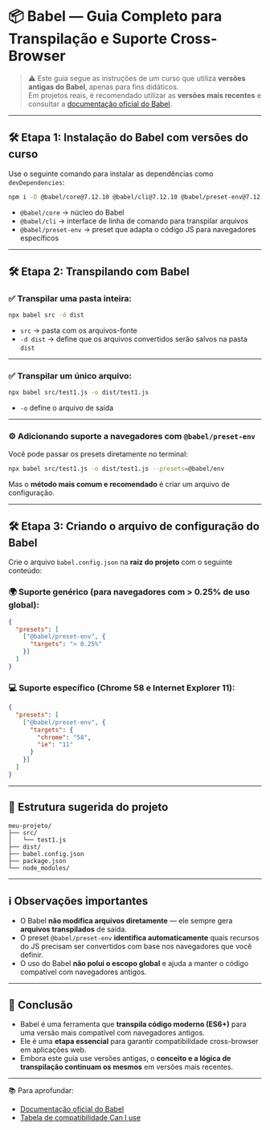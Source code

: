 # 📦 Babel — Guia Completo para Transpilação e Suporte Cross-Browser

> ⚠️ Este guia segue as instruções de um curso que utiliza **versões antigas do Babel**, apenas para fins didáticos.  
> Em projetos reais, é recomendado utilizar as **versões mais recentes** e consultar a [documentação oficial do Babel](https://babeljs.io/docs/en/).

---

## 🛠️ Etapa 1: Instalação do Babel com versões do curso

Use o seguinte comando para instalar as dependências como `devDependencies`:

```bash
npm i -D @babel/core@7.12.10 @babel/cli@7.12.10 @babel/preset-env@7.12.11
```

- `@babel/core` → núcleo do Babel
- `@babel/cli` → interface de linha de comando para transpilar arquivos
- `@babel/preset-env` → preset que adapta o código JS para navegadores específicos

---

## 🛠️ Etapa 2: Transpilando com Babel

### ✅ Transpilar uma pasta inteira:

```bash
npx babel src -d dist
```

- `src` → pasta com os arquivos-fonte
- `-d dist` → define que os arquivos convertidos serão salvos na pasta `dist`

---

### ✅ Transpilar um único arquivo:

```bash
npx babel src/test1.js -o dist/test1.js
```

- `-o` define o arquivo de saída

---

### ⚙️ Adicionando suporte a navegadores com `@babel/preset-env`

Você pode passar os presets diretamente no terminal:

```bash
npx babel src/test1.js -o dist/test1.js --presets=@babel/env
```

Mas o **método mais comum e recomendado** é criar um arquivo de configuração.

---

## 🛠️ Etapa 3: Criando o arquivo de configuração do Babel

Crie o arquivo `babel.config.json` na **raiz do projeto** com o seguinte conteúdo:

### 🌍 Suporte genérico (para navegadores com > 0.25% de uso global):

```json
{
  "presets": [
    ["@babel/preset-env", {
      "targets": "> 0.25%"
    }]
  ]
}
```

### 💻 Suporte específico (Chrome 58 e Internet Explorer 11):

```json
{
  "presets": [
    ["@babel/preset-env", {
      "targets": {
        "chrome": "58",
        "ie": "11"
      }
    }]
  ]
}
```

---

## 📁 Estrutura sugerida do projeto

```
meu-projeto/
├── src/
│   └── test1.js
├── dist/
├── babel.config.json
├── package.json
└── node_modules/
```

---

## ℹ️ Observações importantes

- O Babel **não modifica arquivos diretamente** — ele sempre gera **arquivos transpilados** de saída.
- O preset `@babel/preset-env` **identifica automaticamente** quais recursos do JS precisam ser convertidos com base nos navegadores que você definir.
- O uso do Babel **não polui o escopo global** e ajuda a manter o código compatível com navegadores antigos.

---

## 🧠 Conclusão

- Babel é uma ferramenta que **transpila código moderno (ES6+)** para uma versão mais compatível com navegadores antigos.
- Ele é uma **etapa essencial** para garantir compatibilidade cross-browser em aplicações web.
- Embora este guia use versões antigas, o **conceito e a lógica de transpilação continuam os mesmos** em versões mais recentes.

---

📚 Para aprofundar:

- [Documentação oficial do Babel](https://babeljs.io/docs/en/)
- [Tabela de compatibilidade Can I use](https://caniuse.com/)
